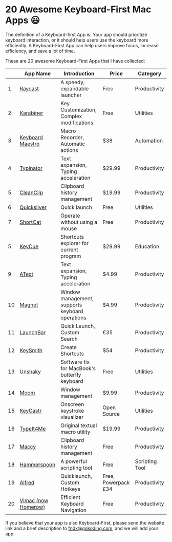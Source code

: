 # 20 Awesome Keyboard-First Mac Apps 😃

The definition of a Keyboard-first App is: Your app should prioritize keyboard interaction, or it should help users use the keyboard more efficiently.
A Keyboard-First App can help users improve focus, increase efficiency, and save a lot of time.

These are 20 awesome Keyboard-First Apps that I have collected:

| | App Name | Introduction | Price | Category |
| --- | ----------- | --- | --- | --- |
| 1 |[Raycast](https://www.raycast.com) | A speedy, expandable launcher | Free | Productivity |
| 2 |[Karabiner](https://karabiner-elements.pqrs.org/) | Key Customization, Complex modifications | Free | Utilities |
| 3 |[Keyboard Maestro](https://www.keyboardmaestro.com/main/) | Macro Recorder, Automatic actions | $38 | Automation |
| 4 |[Typinator](https://www.ergonis.com/products/typinator/) | Text expansion, Typing acceleration | $29.99 | Productivity |
| 5 | [CleanClip](https://cleanclip.cc?ref=keyboardfirst) | Clipboard history management| $19.99 | Productivity |
| 6 | [Quicksilver](https://qsapp.com/) | Quick launch | Free | Utilities |
| 7 | [ShortCat](https://shortcatapp.com/) | Operate without using a mouse | Free | Productivity |
| 5 | [KeyCue](https://www.ergonis.com/products/keycue/) | Shortcuts explorer for current program | $29.99 | Education |
| 9 | [AText](https://www.trankynam.com/atext/) | Text expansion, Typing acceleration | $4.99 | Productivity |
| 10 | [Magnet](https://magnet.crowdcafe.com/) | Window management, supports keyboard operations | $4.99 | Productivity |
| 11 | [LaunchBar](https://obdev.at/products/launchbar/index.html) | Quick Launch, Custom Search | €35 | Productivity |
| 12 | [KeySmith](https://www.keysmith.app/) | Create Shortcuts | $54 | Productivity |
| 13 | [Unshaky](https://unshaky.nestederror.com/) | Software fix for MacBook's butterfly keyboard | Free | Utilities |
| 14 | [Moom](https://manytricks.com/moom/) | Window management | $9.99 | Productivity |
| 15 | [KeyCastr](https://github.com/keycastr/keycastr) | Onscreen keystroke visualizer | Open Source | Utilities |
| 16 | [TypeIt4Me](https://www.ettoresoftware.com/software/typeit4me/) | Original textual macro utility | $19.99 | Productivity |
| 17 | [Maccy](https://www.maccy.app/) | Clipboard history management	 | Free | Productivity |
| 18 | [Hammerspoon](https://www.hammerspoon.org)  | A powerful scripting tool | Free | Scripting Tool |
| 19 | [Alfred](https://www.alfredapp.com/) | Quicklaunch, Custom Hotkeys | Free, Powerpack £34 | Productivity |
| 20 | [Vimac (now Homerow)](https://github.com/dexterleng/vimac) | Efficient Keyboard Navigation | Free | Productivity |

If you believe that your app is also Keyboard-First, please send the website link and a brief description to fndx@gokoding.com, and we will add your app.